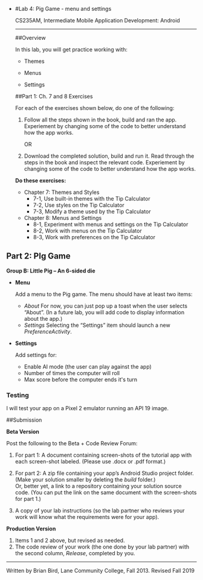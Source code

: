 - #Lab 4: Pig Game - menu and settings

  CS235AM, Intermediate Mobile Application Development: Android

  ------

  ##Overview

  In this lab, you will get practice working with:

  - Themes

  - Menus

  - Settings 


  ##Part 1: Ch. 7 and 8 Exercises  

  For each of the exercises shown below, do one of the following:

  1. Follow all the steps shown in the book, build and ran the app. Experiement by changing some of the code to better understand how the app works.  

     OR

  2. Download the completed solution, build and run it. Read through the steps in the book and inspect the relevant code. Experiement by changing some of the code to better understand how the app works.

  **Do these exercises:**

  - Chapter 7: Themes and Styles
    - 7-1, Use built-in themes with the Tip Calculator
    - 7-2, Use styles on the Tip Calculator
    - 7-3, Modify a theme used by the Tip Calculator
  - Chapter 8: Menus and Settings
    - 8-1, Experiment with menus and settings on the Tip Calculator
    - 8-2, Work with menus on the Tip Calculator
    - 8-3, Work with preferences on the Tip Calculator

## Part 2: PIg Game  

**Group B: Little Pig – An 6-sided die**

- **Menu**

  Add a menu to the Pig game. The menu should have at least two items: 

  - *About*
     For now, you can just pop up a toast when the user selects “About”. (In a future lab, you will add code to display information about the app.) 
  - *Settings*
     Selecting the “Settings” item should launch a new *PreferenceActivity*. 

- **Settings**

  Add settings for: 

  - Enable AI mode (the user can play against the app)
  - Number of times the computer will roll
  - Max score before the computer ends it's turn

### Testing

I will test your app on a Pixel 2 emulator running an API 19 image.



##Submission

**Beta Version**

Post the following to the Beta + Code Review Forum:

1)    For part 1: A document containing screen-shots of the tutorial app with each screen-shot labeled. (Please use .docx or .pdf format.)

2)   For part 2: A zip file containing your app’s Android Studio project folder. (Make your solution smaller by deleting the *build* folder.)  
Or, better yet, a link to a repository containing your solution source code. (You can put the link on the same document with the screen-shots for part 1.)

3)   A copy of your lab instructions (so the lab partner who reviews your work will know what the requirements were for your app).  

**Production Version**

1. Items 1 and 2 above, but revised as needed.
2. The code review of your work (the one done by your lab partner) with the second column, *Release*, completed by you.

------

Written by Brian Bird, Lane Community College, Fall 2013. Revised Fall 2019